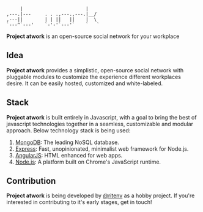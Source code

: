          |                       |    
    ,---.|---     . . .,---.,---.|__/ 
    ,---||        | | ||   ||    |  \ 
    `---^`---'    `-'-'`---'`    `   `

**Project atwork** is an open-source social network for your workplace

## Idea

**Project atwork** provides a simplistic, open-source social network with pluggable modules to customize the experience different workplaces desire. It can be easily hosted, customized and white-labeled.

## Stack

**Project atwork** is built entirely in Javascript, with a goal to bring the best of javascript technologies together in a seamless, customizable and modular approach. Below technology stack is being used:

1. [MongoDB](http://mongodb.org/): The leading NoSQL database.
2. [Express](http://expressjs.com/): Fast, unopinionated, minimalist web framework for Node.js.
3. [AngularJS](): HTML enhanced for web apps.
4. [Node.js](http://nodejs.org/): A platform built on Chrome's JavaScript runtime.

## Contribution

**Project atwork** is being developed by [@ritenv](http://twitter.com/@ritenv) as a hobby project. If you're interested in contributing to it's early stages, get in touch!
